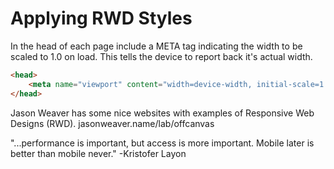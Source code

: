 # Applying RWD Styles

In the head of each page include a META tag indicating the width to be scaled to 1.0 on load.  This tells the device to report back it's actual width.

```html
<head>
    <meta name="viewport" content="width=device-width, initial-scale=1.0">
</head>
```

Jason Weaver has some nice websites with examples of Responsive Web Designs (RWD).  jasonweaver.name/lab/offcanvas

"...performance is important, but access is more important.  Mobile later is better than mobile never." -Kristofer Layon